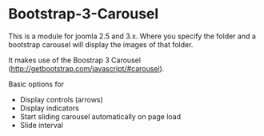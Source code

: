 Bootstrap-3-Carousel
=================

This is a module for joomla 2.5 and 3.x. Where you specify the folder and a bootstrap carousel will display the images of that folder.

It makes use of the Boostrap 3 Carousel (http://getbootstrap.com/javascript/#carousel).

Basic options for
<ul>
<li>Display controls (arrows)</li>
<li>Display indicators</li>
<li>Start sliding carousel automatically on page load</li>
<li>Slide interval</li>
</ul>
